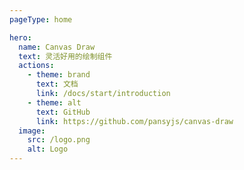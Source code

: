```yaml
---
pageType: home

hero:
  name: Canvas Draw
  text: 灵活好用的绘制组件
  actions:
    - theme: brand
      text: 文档
      link: /docs/start/introduction
    - theme: alt
      text: GitHub
      link: https://github.com/pansyjs/canvas-draw
  image:
    src: /logo.png
    alt: Logo
---
```

